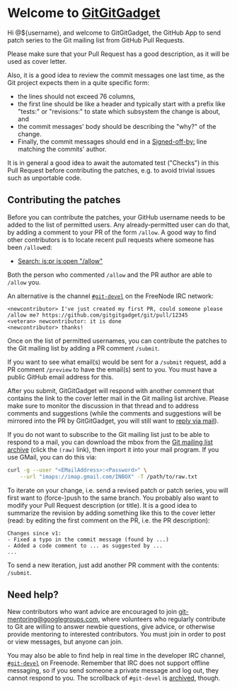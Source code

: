 # Welcome to [GitGitGadget](https://gitgitgadget.github.io/)

Hi @${username}, and welcome to GitGitGadget, the GitHub App to send patch series to the Git mailing list from GitHub Pull Requests.

Please make sure that your Pull Request has a good description, as it will be used as cover letter.

Also, it is a good idea to review the commit messages one last time, as the Git project expects them in a quite specific form:

* the lines should not exceed 76 columns,
* the first line should be like a header and typically start with a prefix like "tests:" or "revisions:" to state which subsystem the change is about, and
* the commit messages' body should be describing the "why?" of the change.
* Finally, the commit messages should end in a [Signed-off-by:](https://git-scm.com/docs/SubmittingPatches#dco) line matching the commits' author.

It is in general a good idea to await the automated test ("Checks") in this Pull Request before contributing the patches, e.g. to avoid trivial issues such as unportable code.

## Contributing the patches

Before you can contribute the patches, your GitHub username needs to be added to the list of permitted users. Any already-permitted user can do that, by adding a comment to your PR of the form `/allow`. A good way to find other contributors is to locate recent pull requests where someone has been `/allow`ed:

* [Search: is:pr is:open "/allow"](https://github.com/gitgitgadget/git/pulls?utf8=%E2%9C%93&q=is%3Apr+is%3Aopen+%22%2Fallow%22)

Both the person who commented `/allow` and the PR author are able to `/allow` you.

An alternative is the channel [`#git-devel`](https://webchat.freenode.net/#git-devel) on the FreeNode IRC network:

    <newcontributor> I've just created my first PR, could someone please /allow me? https://github.com/gitgitgadget/git/pull/12345
    <veteran> newcontributor: it is done
    <newcontributor> thanks!

Once on the list of permitted usernames, you can contribute the patches to the Git mailing list by adding a PR comment `/submit`.

If you want to see what email(s) would be sent for a `/submit` request, add a PR comment `/preview` to have the email(s) sent to you.  You must have a public GitHub email address for this.

After you submit, GitGitGadget will respond with another comment that contains the link to the cover letter mail in the Git mailing list archive. Please make sure to monitor the discussion in that thread and to address comments and suggestions (while the comments and suggestions will be mirrored into the PR by GitGitGadget, you will still want to [reply via mail](https://github.com/gitgitgadget/gitgitgadget/wiki/ReplyToThis)).

If you do not want to subscribe to the Git mailing list just to be able to respond to a mail, you can download the mbox from the [Git mailing list archive](https://lore.kernel.org/git) (click the `(raw)` link), then import it into your mail program. If you use GMail, you can do this via:

```sh
curl -g --user "<EMailAddress>:<Password>" \
    --url "imaps://imap.gmail.com/INBOX" -T /path/to/raw.txt
```

To iterate on your change, i.e. send a revised patch or patch series, you will first want to (force-)push to the same branch. You probably also want to modify your Pull Request description (or title). It is a good idea to summarize the revision by adding something like this to the cover letter (read: by editing the first comment on the PR, i.e. the PR description):

```
Changes since v1:
- Fixed a typo in the commit message (found by ...)
- Added a code comment to ... as suggested by ...
...
```

To send a new iteration, just add another PR comment with the contents: `/submit`.

## Need help?

New contributors who want advice are encouraged to join [git-mentoring@googlegroups.com](https://groups.google.com/forum/#!forum/git-mentoring), where volunteers who regularly contribute to Git are willing to answer newbie questions, give advice, or otherwise provide mentoring to interested contributors. You must join in order to post or view messages, but anyone can join.

You may also be able to find help in real time in the developer IRC channel, [`#git-devel`](https://webchat.freenode.net/#git-devel) on Freenode. Remember that IRC does not support offline messaging, so if you send someone a private message and log out, they cannot respond to you. The scrollback of `#git-devel` is [archived](https://colabti.org/irclogger//irclogger_logs/git-devel), though.
